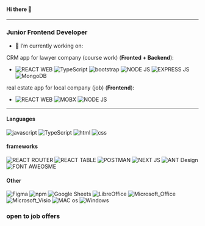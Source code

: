 #### Hi there 👋
---
### Junior Frontend Developer ###

- 🔭 I’m currently working on:

CRM app for lawyer company (course work) (**Fronted + Backend**):
- ![REACT WEB](https://img.shields.io/badge/React_Web-20232A?style=for-the-badge&logo=react&logoColor=61DAFB) ![TypeScript](https://img.shields.io/badge/TypeScript-007ACC?style=for-the-badge&logo=typescript&logoColor=white) ![bootstrap](https://img.shields.io/badge/bootstrap-7952B3?&style=for-the-badge&logo=bootstrap&logoColor=white) ![NODE JS](https://img.shields.io/badge/Node.js-339933?style=for-the-badge&logo=nodedotjs&logoColor=white) ![EXPRESS JS](https://img.shields.io/badge/Express.js-000000?style=for-the-badge&logo=express&logoColor=white) ![MongoDB](https://camo.githubusercontent.com/72e92f69f36703548704a9eeda2a9889c2756b5e08f01a9aec6e658c148d014e/68747470733a2f2f696d672e736869656c64732e696f2f62616467652f4d6f6e676f44422d3445413934423f7374796c653d666f722d7468652d6261646765266c6f676f3d6d6f6e676f6462266c6f676f436f6c6f723d7768697465)

real estate app for local company (job) (**Frontend**):

- ![REACT WEB](https://img.shields.io/badge/React_Web-20232A?style=for-the-badge&logo=react&logoColor=61DAFB) ![MOBX](https://img.shields.io/badge/Mobx-D22128?style=for-the-badge&logo=mobx&logoColor=white) ![NODE JS](https://img.shields.io/badge/Node.js-339933?style=for-the-badge&logo=nodedotjs&logoColor=white)


---
#### Languages
![javascript](https://img.shields.io/badge/javascript%20-%23323330.svg?&style=for-the-badge&logo=javascript&logoColor=%23F7DF1E)
![TypeScript](https://img.shields.io/badge/TypeScript-007ACC?style=for-the-badge&logo=typescript&logoColor=white)
![html](https://img.shields.io/badge/html%20-%23E34F26.svg?&style=for-the-badge&logo=html5&logoColor=white)
![css](https://img.shields.io/badge/css%20-%231572B6.svg?&style=for-the-badge&logo=css3&logoColor=white)
#### frameworks
![REACT ROUTER](https://img.shields.io/badge/React_Router-CA4245?style=for-the-badge&logo=react-router&logoColor=white)
![REACT TABLE](https://img.shields.io/badge/react%20table-FF4154?style=for-the-badge&logo=react%20table&logoColor=white)
![POSTMAN](https://img.shields.io/badge/Postman-FF6C37?style=for-the-badge&logo=Postman&logoColor=white)
![NEXT JS](https://img.shields.io/badge/next.js-000000?style=for-the-badge&logo=nextdotjs&logoColor=white)
![ANT Design](https://img.shields.io/badge/Ant%20Design-1890FF?style=for-the-badge&logo=antdesign&logoColor=white)
![FONT AWEOSME](https://img.shields.io/badge/Font_Awesome-339AF0?style=for-the-badge&logo=fontawesome&logoColor=white)
#### Other
![Figma](https://img.shields.io/badge/Figma-F24E1E?style=for-the-badge&logo=figma&logoColor=white)
![npm](https://camo.githubusercontent.com/fd60ad1cae960eb3117e20dc1305b39f820004bf601b0e00ea032eccb9897dfd/68747470733a2f2f696d672e736869656c64732e696f2f7374617469632f76313f7374796c653d666f722d7468652d6261646765266d6573736167653d6e706d26636f6c6f723d434233383337266c6f676f3d6e706d266c6f676f436f6c6f723d464646464646266c6162656c3d)
![Google Sheets](https://img.shields.io/badge/Google%20Sheets-34A853?style=for-the-badge&logo=google-sheets&logoColor=white)
![LibreOffice](https://img.shields.io/badge/LibreOffice-18A303?style=for-the-badge&logo=LibreOffice&logoColor=white)
![Microsoft_Office](https://img.shields.io/badge/Microsoft_Office-D83B01?style=for-the-badge&logo=microsoft-office&logoColor=white)
![Microsoft_Visio](	https://img.shields.io/badge/Microsoft_Visio-3955A3?style=for-the-badge&logo=microsoft-visio&logoColor=white)
![MAC os](https://img.shields.io/badge/mac%20os-000000?style=for-the-badge&logo=apple&logoColor=white)
![Windows](	https://img.shields.io/badge/Windows-0078D6?style=for-the-badge&logo=windows&logoColor=white)

### open to job offers

<!--

-->

